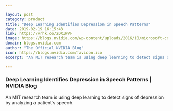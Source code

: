 ```yaml
---

layout: post
category: product
title: "Deep Learning Identifies Depression in Speech Patterns"
date: 2019-02-19 16:15:43
link: https://vrhk.co/2DXIW7F
image: https://blogs.nvidia.com/wp-content/uploads/2016/10/microsoft-conversational-speech-recognition-reaches-human-parity-672x448.jpg
domain: blogs.nvidia.com
author: "The Official NVIDIA Blog"
icon: https://blogs.nvidia.com/favicon.ico
excerpt: "An MIT research team is using deep learning to detect signs of depression by analyzing a patient’s speech."

---
```


### Deep Learning Identifies Depression in Speech Patterns | NVIDIA Blog

An MIT research team is using deep learning to detect signs of depression by analyzing a patient’s speech.